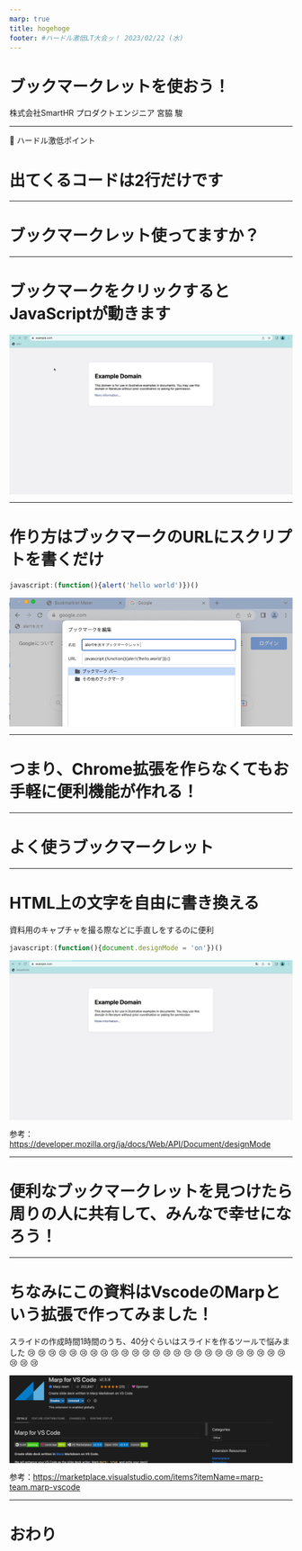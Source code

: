 ```yaml
---
marp: true
title: hogehoge
footer: #ハードル激低LT大会ッ！ 2023/02/22 (水)
---
```


<style>
img[alt~="center"] {
  display: block;
  margin: 0 auto;
}
</style>

# ブックマークレットを使おう！

株式会社SmartHR プロダクトエンジニア
宮脇 駿

---

:muscle: ハードル激低ポイント

# <!-- fit --> 出てくるコードは2行だけです

---

# <!-- fit --> ブックマークレット使ってますか？

---

# ブックマークをクリックするとJavaScriptが動きます

![w:800 center](fig1.gif)

--- 

# 作り方はブックマークのURLにスクリプトを書くだけ

```JavaScript
javascript:(function(){alert('hello world')})()
```

![w:900 center](fig2.png)

---

# つまり、Chrome拡張を作らなくてもお手軽に便利機能が作れる！

---

# よく使うブックマークレット

---

# HTML上の文字を自由に書き換える

資料用のキャプチャを撮る際などに手直しをするのに便利

```JavaScript
javascript:(function(){document.designMode = 'on'})()
```

![w:600 center](fig3.gif)

参考：https://developer.mozilla.org/ja/docs/Web/API/Document/designMode

---

# 便利なブックマークレットを見つけたら周りの人に共有して、みんなで幸せになろう！

--- 

# ちなみにこの資料はVscodeのMarpという拡張で作ってみました！

スライドの作成時間1時間のうち、40分ぐらいはスライドを作るツールで悩みました :cry: :cry: :cry: :cry: :cry: :cry: :cry: :cry: :cry: :cry: :cry: :cry: :cry: :cry: :cry: :cry: :cry: :cry: :cry: :cry: :cry: :cry: :cry: :cry: :cry: :cry: :cry: :cry:

![w:900 center](fig4.png)

参考：https://marketplace.visualstudio.com/items?itemName=marp-team.marp-vscode

---

# おわり
